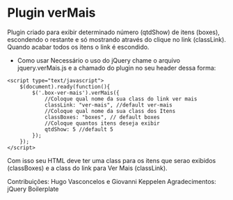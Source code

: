 Plugin verMais
=============

Plugin criado para exibir determinado número (qtdShow) de itens (boxes), escondendo o restante e só mostrando através do clique no link (classLink). Quando acabar todos os itens o link é escondido.

- Como usar
Necessário o uso do jQuery
chame o arquivo jquery.verMais.js e a chamado do plugin no seu header dessa forma:
<script type="text/javascript" src="jquery.verMais.js"></script>
	<script type="text/javascript">
		$(document).ready(function(){
			$('.box-ver-mais').verMais({
				//Coloque qual nome da sua class do link ver mais
				classLink: "ver-mais", //default ver-mais
				//Coloque qual nome da sua class dos Itens
				classBoxes: "boxes", // default boxes
				//Coloque quantos itens deseja exibir
				qtdShow: 5 //default 5
			});			
		});		
	</script>

Com isso seu HTML deve ter uma class para os itens que serao exibidos (classBoxes) e a class do link para Ver Mais (classLink).

Contribuições: Hugo Vasconcelos e Giovanni Keppelen
Agradecimentos: jQuery Boilerplate